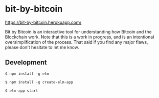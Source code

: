 # bit-by-bitcoin

https://bit-by-bitcoin.herokuapp.com/

Bit by Bitcoin is an interactive tool for understanding how Bitcoin and the Blockchain work. Note that this is a work in progress, and is an intentional oversimplification of the process. That said if you find any major flaws, please don't hesitate to let me know.

## Development

`$ npm install -g elm`

`$ npm install -g create-elm-app`

`$ elm-app start`
